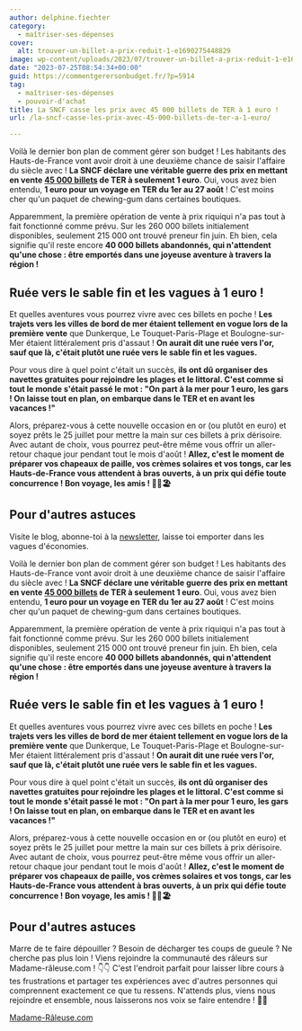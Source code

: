 ```yaml
---
author: delphine.fiechter
category:
  - maîtriser-ses-dépenses
cover:
  alt: trouver-un-billet-a-prix-reduit-1-e1690275448829
image: wp-content/uploads/2023/07/trouver-un-billet-a-prix-reduit-1-e1690275448829-2.png
date: "2023-07-25T08:54:34+00:00"
guid: https://commentgerersonbudget.fr/?p=5914
tag:
  - maîtriser-ses-dépenses
  - pouvoir-d'achat
title: La SNCF casse les prix avec 45 000 billets de TER à 1 euro !
url: /la-sncf-casse-les-prix-avec-45-000-billets-de-ter-a-1-euro/

---
```

Voilà le dernier bon plan de comment gérer son budget ! Les habitants des Hauts-de-France vont avoir droit à une deuxième chance de saisir l'affaire du siècle avec ! **La SNCF déclare une véritable guerre des prix en mettant en vente [45 000 billets](https://www.francetvinfo.fr/decouverte/vacances/hauts-de-france-45-000-billets-de-ter-a-1-euros-mis-en-vente-ce-mardi_5970401.html "45 000 billet") de TER à seulement 1 euro**. Oui, vous avez bien entendu, **1 euro pour un voyage en TER du 1er au 27 août** ! C'est moins cher qu'un paquet de chewing-gum dans certaines boutiques.

Apparemment, la première opération de vente à prix riquiqui n'a pas tout à fait fonctionné comme prévu. Sur les 260 000 billets initialement disponibles, seulement 215 000 ont trouvé preneur fin juin. Eh bien, cela signifie qu'il reste encore **40 000 billets abandonnés, qui n'attendent qu'une chose : être emportés dans une joyeuse aventure à travers la région !**

## Ruée vers le sable fin et les vagues à 1 euro !

Et quelles aventures vous pourrez vivre avec ces billets en poche ! **Les trajets vers les villes de bord de mer étaient tellement en vogue lors de la première vente** que Dunkerque, Le Touquet-Paris-Plage et Boulogne-sur-Mer étaient littéralement pris d'assaut ! **On aurait dit une ruée vers l'or, sauf que là, c'était plutôt une ruée vers le sable fin et les vagues.**

Pour vous dire à quel point c'était un succès, **ils ont dû organiser des navettes gratuites pour rejoindre les plages et le littoral. C'est comme si tout le monde s'était passé le mot : "On part à la mer pour 1 euro, les gars ! On laisse tout en plan, on embarque dans le TER et en avant les vacances !"**

Alors, préparez-vous à cette nouvelle occasion en or (ou plutôt en euro) et soyez prêts le 25 juillet pour mettre la main sur ces billets à prix dérisoire. Avec autant de choix, vous pourrez peut-être même vous offrir un aller-retour chaque jour pendant tout le mois d'août ! **Allez, c'est le moment de préparer vos chapeaux de paille, vos crèmes solaires et vos tongs, car les Hauts-de-France vous attendent à bras ouverts, à un prix qui défie toute concurrence ! Bon voyage, les amis ! 🚂🌞🏖️**

## Pour d'autres astuces

Visite le blog, abonne-toi à la [newsletter](https://commentgerersonbudget.fr/popupbuilder/5890/ "S’abonner à la newsletter"), laisse toi emporter dans les vagues d'économies.

Voilà le dernier bon plan de comment gérer son budget ! Les habitants des Hauts-de-France vont avoir droit à une deuxième chance de saisir l'affaire du siècle avec ! **La SNCF déclare une véritable guerre des prix en mettant en vente [45 000 billets](https://www.francetvinfo.fr/decouverte/vacances/hauts-de-france-45-000-billets-de-ter-a-1-euros-mis-en-vente-ce-mardi_5970401.html "45 000 billet") de TER à seulement 1 euro**. Oui, vous avez bien entendu, **1 euro pour un voyage en TER du 1er au 27 août** ! C'est moins cher qu'un paquet de chewing-gum dans certaines boutiques.

Apparemment, la première opération de vente à prix riquiqui n'a pas tout à fait fonctionné comme prévu. Sur les 260 000 billets initialement disponibles, seulement 215 000 ont trouvé preneur fin juin. Eh bien, cela signifie qu'il reste encore **40 000 billets abandonnés, qui n'attendent qu'une chose : être emportés dans une joyeuse aventure à travers la région !**

## **Ruée vers le sable fin et les vagues à 1 euro !**

Et quelles aventures vous pourrez vivre avec ces billets en poche ! **Les trajets vers les villes de bord de mer étaient tellement en vogue lors de la première vente** que Dunkerque, Le Touquet-Paris-Plage et Boulogne-sur-Mer étaient littéralement pris d'assaut ! **On aurait dit une ruée vers l'or, sauf que là, c'était plutôt une ruée vers le sable fin et les vagues.**

Pour vous dire à quel point c'était un succès, **ils ont dû organiser des navettes gratuites pour rejoindre les plages et le littoral. C'est comme si tout le monde s'était passé le mot : "On part à la mer pour 1 euro, les gars ! On laisse tout en plan, on embarque dans le TER et en avant les vacances !"**

Alors, préparez-vous à cette nouvelle occasion en or (ou plutôt en euro) et soyez prêts le 25 juillet pour mettre la main sur ces billets à prix dérisoire. Avec autant de choix, vous pourrez peut-être même vous offrir un aller-retour chaque jour pendant tout le mois d'août ! **Allez, c'est le moment de préparer vos chapeaux de paille, vos crèmes solaires et vos tongs, car les Hauts-de-France vous attendent à bras ouverts, à un prix qui défie toute concurrence ! Bon voyage, les amis ! 🚂🌞🏖️**

## Pour d'autres astuces

Marre de te faire dépouiller ? Besoin de décharger tes coups de gueule ? Ne cherche pas plus loin ! Viens rejoindre la communauté des râleurs sur Madame-râleuse.com ! 👇👇 C'est l'endroit parfait pour laisser libre cours à tes frustrations et partager tes expériences avec d'autres personnes qui comprennent exactement ce que tu ressens. N'attends plus, viens nous rejoindre et ensemble, nous laisserons nos voix se faire entendre ! 💪😤

[Madame-Râleuse.com](https://madame-raleuse.com/ogm-tour-de-passe-passe-des-dirigeants-europeens)
